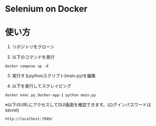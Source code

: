 # Selenium on Docker

# 使い方
1. リポジトリをクローン

2. 以下のコマンドを実行
```
docker compose up -d
```

3. 実行するpythonスクリプト(main.py)を編集

4. 以下を実行してスクレイピング
```
docker exec py_docker-app-1 python main.py
```

※以下のURLにアクセスしてGUI画面を確認できます。(ログインパスワードはsecret)
```
http://localhost:7999/
```
